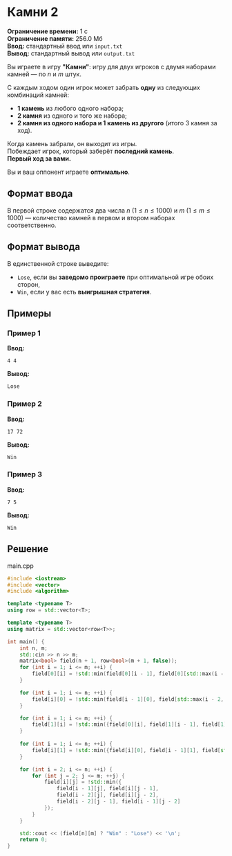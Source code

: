 # Камни 2

**Ограничение времени:** 1 с  
**Ограничение памяти:** 256.0 Мб  
**Ввод:** стандартный ввод или `input.txt`  
**Вывод:** стандартный вывод или `output.txt`

Вы играете в игру **"Камни"**: игру для двух игроков с двумя наборами камней — по $n$ и $m$ штук.

С каждым ходом один игрок может забрать **одну** из следующих комбинаций камней:
- **1 камень** из любого одного набора;
- **2 камня** из одного и того же набора;
- **2 камня из одного набора и 1 камень из другого** (итого 3 камня за ход).

Когда камень забрали, он выходит из игры.  
Побеждает игрок, который заберёт **последний камень**.  
**Первый ход за вами.**

Вы и ваш оппонент играете **оптимально**.

## Формат ввода

В первой строке содержатся два числа $n$ ($1 \leq n \leq 1000$) и $m$ ($1 \leq m \leq 1000$) — количество камней в первом и втором наборах соответственно.

## Формат вывода

В единственной строке выведите:
- `Lose`, если вы **заведомо проиграете** при оптимальной игре обоих сторон,
- `Win`, если у вас есть **выигрышная стратегия**.

## Примеры

### Пример 1

**Ввод:**
```
4 4
```

**Вывод:**
```
Lose
```

### Пример 2

**Ввод:**
```
17 72
```

**Вывод:**
```
Win
```

### Пример 3

**Ввод:**
```
7 5
```

**Вывод:**
```
Win
```
## Решение

main.cpp
```cpp
#include <iostream>
#include <vector>
#include <algorithm>

template <typename T>
using row = std::vector<T>;

template <typename T>
using matrix = std::vector<row<T>>;

int main() {
    int n, m;
    std::cin >> n >> m;
    matrix<bool> field(n + 1, row<bool>(m + 1, false));
    for (int i = 1; i <= m; ++i) {
        field[0][i] = !std::min(field[0][i - 1], field[0][std::max(i - 2, 0)]);
    }

    for (int i = 1; i <= n; ++i) {
        field[i][0] = !std::min(field[i - 1][0], field[std::max(i - 2, 0)][0]);
    }

    for (int i = 1; i <= m; ++i) {
        field[1][i] = !std::min({field[0][i], field[1][i - 1], field[1][std::max(i - 2, 0)]});
    }
    
    for (int i = 1; i <= n; ++i) {
        field[i][1] = !std::min({field[i][0], field[i - 1][1], field[std::max(i - 2, 0)][1]});
    }

    for (int i = 2; i <= n; ++i) {
        for (int j = 2; j <= m; ++j) {
            field[i][j] = !std::min({
                field[i - 1][j], field[i][j - 1],
                field[i - 2][j], field[i][j - 2],
                field[i - 2][j - 1], field[i - 1][j - 2]
            });
        }
    }

    std::cout << (field[n][m] ? "Win" : "Lose") << '\n';
    return 0;
}
```
